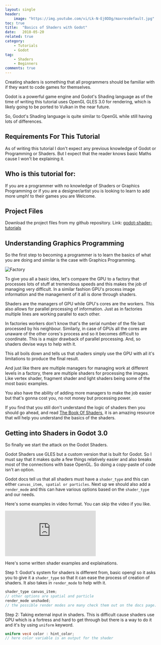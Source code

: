 ```yaml
---
layout: single
header:
    image: "https://img.youtube.com/vi/Lk-N-Ej0DDg/maxresdefault.jpg"
toc: true
title:  "Basics of Shaders with Godot"
date:   2018-05-20
related: true
category: 
    - Tutorials
    - Godot
tag:
    - Shaders
    - Beginners
comments: true
---
```

Creating shaders is something that all programmers should be familiar with if they want to code games for themselves.

Godot is a powerful game engine and Godot's Shading language as of the time of writing this tutorial uses OpenGL GLES 3.0 for rendering, which is likely going to be ported to Vulkan in the near future.

So, Godot's Shading language is quite similar to OpenGL while still having lots of differences.

## Requirements For This Tutorial

As of writing this tutorial I don't expect any previous knowledge of Godot or Programming or Shaders. But I expect that the reader knows basic Maths cause I won't be explaining it.

## Who is this tutorial for:

If you are a programmer with no knowledge of Shaders or Graphics Programming or if you are a designer/artist you is looking to learn to add more umph! to their games you are Welcome.

## Project Files

Download the project files from my github repository.
Link: [godot-shader-tutorials][shader-repo]

[shader-repo]: https://github.com/steincodes/godot-shader-tutorials

## Understanding Graphics Programming

So the first step to becoming a programmer is to learn the basics of what you are doing and similar is the case with Graphics Programming.

![Factory](../../../images/factory-comic.png)

To give you all a basic idea, let's compare the GPU to a factory that processes lots of stuff at tremendous speeds and this makes the job of managing very difficult. In a similar fashion GPU's process image information and the management of it all is done through shaders.

Shaders are the managers of GPU while GPU's cores are the workers.
This also allows for parallel processing of information. Just as in factories multiple lines are working parallel to each other.

In factories workers don't know that's the serial number of the file last processed by his neighbour. Similarly, in case of GPUs all the cores are unaware of the other cores's process and so it becomes difficult to coordinate. This is a major drawback of parallel processing. 
And, so shaders devise ways to help with it.

This all boils down and tells us that shaders simply use the GPU with all it's limitations to produce the final result.

And just like there are multiple managers for managing work at different levels in a factory, there are multiple shaders for processing the images. Like vertex shader, fragment shader and light shaders being some of the most basic examples.

You also have the ability of adding more managers to make the job easier but that's gonna cost you, no not money but processing power.

If you find that you still don't understand the logic of shaders then you should go ahead, and read [The Book Of Shaders](https://thebookofshaders.com/), it is an amazing resource that will help you understand the basics of the shaders.

## Getting into Shaders in Godot 3.0

So finally we start the attack on the Godot Shaders.

Godot Shaders use GLES but a custom version that is built for Godot. So I must say that it makes quite a few things relatively easier and also breaks most of the connections with base OpenGL. So doing a copy-paste of code isn't an option.

Godot docs tell us that all shaders must have a `shader_type` and this can either `canvas_item, spatial or particles`.
Next up we should also add a `render_mode` and this can have various options based on the `shader_type` and our needs.

Here's some examples in video format. You can skip the video if you like.

<iframe src="https://www.youtube.com/embed/Lk-N-Ej0DDg" frameborder="0" allow="autoplay; encrypted-media" allowfullscreen></iframe>
<br>

Here's some written shader examples and explainations.

Step 1: Godot's system for shaders is different from, basic opengl so it asks you to give it a `shader_type` so that it can ease the process of creation of shaders. It also takes in `render_mode` to help with it.

```glsl
shader_type canvas_item;
// other options are spatial and particle
render_mode unshaded;
// the possible render modes are many check them out on the docs page.
```

Step 2: Taking external input in shaders. This is difficult cause shaders use GPU which is a fortress and hard to get through but there is a way to do it and it's by using `uniform` keyword.

```glsl
uniform vec4 color : hint_color;
// here color variable is an output for the shader
```
